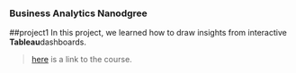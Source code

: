 ### Business Analytics Nanodgree

##project1
In this project, we learned how to draw insights from interactive **Tableau**dashboards.
>
>[here](https://www.udacity.com/course/business-analytics-nanodegree--nd098) is a link to the course. 




